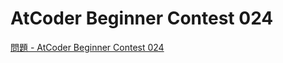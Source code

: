 AtCoder Beginner Contest 024
===

[問題 - AtCoder Beginner Contest 024](https://atcoder.jp/contests/abc024/tasks)
